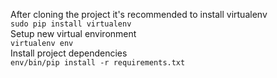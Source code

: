 After cloning the project it's recommended to install virtualenv  
   `sudo pip install virtualenv`  
Setup new virtual environment  
    `virtualenv env`  
Install project dependencies  
    `env/bin/pip install -r requirements.txt` 
